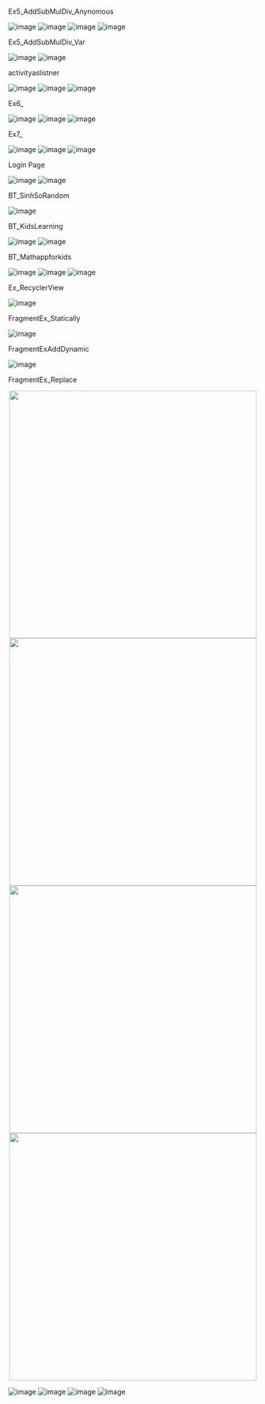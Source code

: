 Ex5_AddSubMulDiv_Anynomous

![image](https://github.com/user-attachments/assets/5225b5b6-2fbb-48db-b037-a9ef1d803db3)
![image](https://github.com/user-attachments/assets/384c4f42-2bf0-4106-a82b-90f2e1e44768)
![image](https://github.com/user-attachments/assets/4bb58f0c-b200-46e3-91c8-1e75429a89f1)
![image](https://github.com/user-attachments/assets/865dacfd-06a7-4d2b-bbbc-30f658b0810b)

Ex5_AddSubMulDiv_Var

![image](https://github.com/user-attachments/assets/7f42620c-3a8e-4bf9-9c8e-565735485789)
![image](https://github.com/user-attachments/assets/64dc0670-0cee-4db8-834e-a5b5c3f4972a)

activityaslistner

![image](https://github.com/user-attachments/assets/cf268087-bfee-4bab-be4a-9d8988d29c34)
![image](https://github.com/user-attachments/assets/0c540ea5-8d4f-421a-9f7f-16b21850b753)
![image](https://github.com/user-attachments/assets/bfc179c8-c15b-4074-8bf0-2507f933c9af)

Ex6_

![image](https://github.com/user-attachments/assets/45a5b6c3-0ef5-4673-bc17-c285492781bb) 
![image](https://github.com/user-attachments/assets/12cc314a-a713-4de4-9018-dfa1485b2788) 
![image](https://github.com/user-attachments/assets/67d7a1a9-46f3-41b4-9660-6c9347baf93d)

Ex7_

![image](https://github.com/user-attachments/assets/ae7b0491-3ec7-4db2-85b5-915ce271b979)
![image](https://github.com/user-attachments/assets/50a0d201-1017-461f-8cea-961ce16fc0b4)
![image](https://github.com/user-attachments/assets/ca577c69-d233-4442-93d2-3afecc13e0b9)

Login Page

![image](https://github.com/user-attachments/assets/dab72725-9dfb-41df-966c-2011e97bc5d0)
![image](https://github.com/user-attachments/assets/14f2a1ee-6cf1-415a-9121-ef2cca15925e)

BT_SinhSoRandom

![image](https://github.com/user-attachments/assets/27628588-2796-4712-ab86-eb02d6138313)

BT_KidsLearning

![image](https://github.com/user-attachments/assets/8a864042-8ca0-44a9-97d6-efcd1d435f96)
![image](https://github.com/user-attachments/assets/49af9a28-2f4a-4abb-a3bb-7798e917ca92)

BT_Mathappforkids

![image](https://github.com/user-attachments/assets/3a041d3b-e86c-4491-bf55-b6a709f2ced6)
![image](https://github.com/user-attachments/assets/ebb8b760-157f-4481-8020-acd221f03bdf)
![image](https://github.com/user-attachments/assets/99023ada-afe0-4542-bb81-acb47bcbe454)

Ex_RecyclerView

![image](https://github.com/user-attachments/assets/d2c4f0b7-4b35-46f9-8f4c-9e99ea9d96dc)

FragmentEx_Statically

![image](https://github.com/user-attachments/assets/ca992c7a-d659-4c5a-83f9-fbb5bf814e66)

FragmentExAddDynamic

![image](https://github.com/user-attachments/assets/c7e1c310-8785-40ab-8dfb-79db27b6e786)

FragmentEx_Replace

<div align="center"> <img src="https://github.com/user-attachments/assets/c3b575c4-684c-438c-9bf9-f1abb2a69123" width="500"/> <img src="https://github.com/user-attachments/assets/4c07b019-0835-46d1-8dfc-8b94a3e47a90" width="500"/> <img src="https://github.com/user-attachments/assets/72372b68-25bd-43b8-8fb7-a15a73eb9e2e" width="500"/> <img src="https://github.com/user-attachments/assets/e73b395f-00bc-4cfd-b462-632e2882d470" width="500"/> </div>

![image](https://github.com/user-attachments/assets/c3b575c4-684c-438c-9bf9-f1abb2a69123)
![image](https://github.com/user-attachments/assets/4c07b019-0835-46d1-8dfc-8b94a3e47a90)
![image](https://github.com/user-attachments/assets/72372b68-25bd-43b8-8fb7-a15a73eb9e2e)
![image](https://github.com/user-attachments/assets/e73b395f-00bc-4cfd-b462-632e2882d470)


